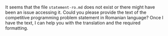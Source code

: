 It seems that the file `statement-ro.md` does not exist or there might have been an issue accessing it. Could you please provide the text of the competitive programming problem statement in Romanian language? Once I have the text, I can help you with the translation and the required formatting.